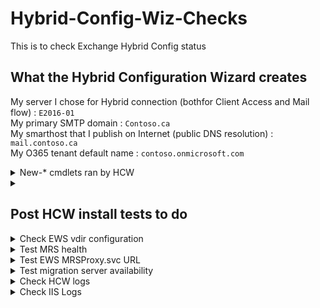 # Hybrid-Config-Wiz-Checks
This is to check Exchange Hybrid Config status

## What the Hybrid Configuration Wizard creates

My server I chose for Hybrid connection (bothfor Client Access and Mail flow) : ```E2016-01``` <br>
My primary SMTP domain : ```Contoso.ca``` <br>
My smarthost that I publish on Internet (public DNS resolution) : ```mail.contoso.ca``` <br>
My O365 tenant default name : ```contoso.onmicrosoft.com```

<Details>
<summary>New-* cmdlets ran by HCW </summary>

```powershell
New-HybridConfiguration
Set-HybridConfiguration -ClientAccessServers $null -ExternalIPAddresses $null -Domains 'Contoso.ca' -OnPremisesSmartHost 'mail.contoso.ca' -TLSCertificateName '<I>CN=GeoTrust TLS DV RSA Mixed SHA256 2020 CA-1, O=DigiCert Inc, C=US<S>CN=mail.contoso.ca' -SendingTransportServers 'E2016-01' -ReceivingTransportServers 'E2016-01' -EdgeTransportServers $null -Features FreeBusy,MoveMailbox,Mailtips,MessageTracking,OwaRedirection,OnlineArchive,SecureMail,Photos

# New-RemoteDomain
New-RemoteDomain -Name 'Hybrid Domain - contoso.mail.onmicrosoft.com' -DomainName 'contoso.mail.onmicrosoft.com'
New-RemoteDomain -Name 'Hybrid Domain - contoso.onmicrosoft.com' -DomainName 'contoso.onmicrosoft.com'

# New-AcceptedDomain
New-AcceptedDomain -DomainName 'contoso.mail.onmicrosoft.com' -Name 'contoso.mail.onmicrosoft.com'

# New-OrganizationRelationship
New-OrganizationRelationship -Name 'On-premises to O365 - 177cd94d-be11-44e9-b09f-db69389f3a35' -TargetApplicationUri $null -TargetAutodiscoverEpr $null -Enabled: $true -DomainNames 'contoso.mail.onmicrosoft.com'
New-OrganizationRelationship -Name 'O365 to On-premises - a3e87a2d-b84e-43cb-bf18-59aac4c4f1e5' -TargetApplicationUri $null -TargetAutodiscoverEpr $null -Enabled: $true -DomainNames 'Contoso.ca'

# New-SendConnector
New-SendConnector -Name 'Outbound to Office 365 - 177cd94d-be11-44e9-b09f-db69389f3a35' -AddressSpaces 'smtp:contoso.mail.onmicrosoft.com;1' -DNSRoutingEnabled: $true -ErrorPolicies Default -Fqdn 'mail.contoso.ca' -RequireTLS: $true -IgnoreSTARTTLS: $false -SourceTransportServers 'E2016-01' -SmartHosts $null -TLSAuthLevel DomainValidation -DomainSecureEnabled: $false -TLSDomain 'mail.protection.outlook.com' -CloudServicesMailEnabled: $true -TLSCertificateName '<I>CN=GeoTrust TLS DV RSA Mixed SHA256 2020 CA-1, O=DigiCert Inc, C=US<S>CN=mail.contoso.ca'

# New-InboundConnector
New-InboundConnector -Name 'Inbound from a3e87a2d-b84e-43cb-bf18-59aac4c4f1e5' -CloudServicesMailEnabled: $true -ConnectorSource HybridWizard -ConnectorType OnPremises -RequireTLS: $true -SenderDomains '*' -SenderIPAddresses $null -RestrictDomainsToIPAddresses: $false -TLSSenderCertificateName 'mail.contoso.ca' -AssociatedAcceptedDomains $null

# New-OutboundConnector
New-OutboundConnector -Name 'Outbound to a3e87a2d-b84e-43cb-bf18-59aac4c4f1e5' -RecipientDomains 'Contoso.ca' -SmartHosts 'mail.contoso.ca' -ConnectorSource HybridWizard -ConnectorType OnPremises -TLSSettings DomainValidation -TLSDomain 'mail.contoso.ca' -CloudServicesMailEnabled: $true -RouteAllMessagesViaOnPremises: $false -UseMxRecord: $false -IsTransportRuleScoped: $false

# New-OnPremisesOrganization
New-OnPremisesOrganization -HybridDomains 'Contoso.ca' -InboundConnector 'Inbound from a3e87a2d-b84e-43cb-bf18-59aac4c4f1e5' -OutboundConnector 'Outbound to a3e87a2d-b84e-43cb-bf18-59aac4c4f1e5' -OrganizationRelationship 'O365 to On-premises - a3e87a2d-b84e-43cb-bf18-59aac4c4f1e5' -OrganizationName CANADADREYMSG -Name 'a3e87a2d-b84e-43cb-bf18-59aac4c4f1e5' -OrganizationGuid 'a3e87a2d-b84e-43cb-bf18-59aac4c4f1e5'

# New-IntraOrganizationConnector
New-IntraOrganizationConnector -Name 'HybridIOC - 177cd94d-be11-44e9-b09f-db69389f3a35' -DiscoveryEndpoint 'https://autodiscover-s.outlook.com/autodiscover/autodiscover.svc' -TargetAddressDomains 'contoso.mail.onmicrosoft.com' -Enabled: $true

# New-IntraOrganizationConnector
New-IntraOrganizationConnector -Name 'HybridIOC - a3e87a2d-b84e-43cb-bf18-59aac4c4f1e5' -DiscoveryEndpoint 'https://mail.contoso.ca/autodiscover/autodiscover.svc' -TargetAddressDomains 'Contoso.ca' -Enabled: $true

# New-AuthServer
New-AuthServer -Name 'ACS - 177cd94d-be11-44e9-b09f-db69389f3a35' -AuthMetadataUrl 'https://accounts.accesscontrol.windows.net/e5923069-9fac-4809-b7c9-a0893265a0e0/metadata/json/1' -DomainName 'Contoso.ca','contoso.mail.onmicrosoft.com'

New-AuthServer -Name 'EvoSts - 177cd94d-be11-44e9-b09f-db69389f3a35' -AuthMetadataUrl 'https://login.windows.net/contoso.onmicrosoft.com/federationmetadata/2007-06/federationmetadata.xml' -Type AzureAD

# New-MigrationEndpoint
New-MigrationEndpoint -Name 'Hybrid Migration Endpoint - EWS (Default Web Site)' -ExchangeRemoteMove: $true -RemoteServer 'mail.Contoso.ca' -Credentials (Get-Credential -UserName CANADADREY\samdrey)
```
</details>

<details>
<summary></summary>

</details>

## Post HCW install tests to do

<details>
<summary>
Check EWS vdir configuration
</summary>

```powershell
Get-WebServicesVirtualDirectory -ADPropertiesOnly |ft ExternalAuthenticationMethods,InternalURL, Externalurl,MRSproxyEnabled,Server
```

> Expected: External URL matches published fqdn for migration endpoint, and potentially, ExternalURL should match InternalURL

</details>

<details>
  <summary>Test MRS health</summary>

```powershell
Test-MRSHealth | ft Identity, check, passed, IsValid, Message
```

> Expected: all pass. If Pass = False for an item, check Message to troubleshoot.

  </details>
  
  <details>
  <summary>Test EWS MRSProxy.svc URL</summary>

```html
https://mail.exampledomain/ews/mrsproxy.svc
```

> Expected: Authentication prompt pop-up. If not, EWS or MRSProxy is not configured.

  </details>
  
  <details>
  <summary>Test migration server availability</summary>

#### Test autodiscovery for migration endpoint

```powershell
$EmailAddress = "adminUser@contoso.ca"
$cred = Get-Credential

Test-MigrationServerAvailability -ExchangeRemoteMove -Autodiscover -EmailAddress $EmailAddress -Credentials $Cred
```

#### Test remote server FQDN

```powershell
$RemoteServerFQDN = "mail.contoso.ca"
Test-MigrationServerAvailability -ExchangeRemoteMove -RemoteServer $RemoteServerFQDN -Credentials(Get-Credential)
```

  </details>
  
  <details>
  <summary>Check HCW logs</summary>
    
#### HCW log location
  
By default, these logs are located here:
    
```
%UserProfile%\AppData\Roaming\Microsoft\Exchange Hybrid Configuration
```

> *What to check* : Check for errors, warnings, review PowerShell cmdlets ran buy the HCW (search for "Cmdlet=" string within the log)
  
#### What the HCW creates
  
HCW gathers many information from OnPrem and Online. Here's what it creates (sample from my Lab):
  
  ```powershell
New-MigrationEndpoint -Name 'Hybrid Migration Endpoint - EWS (Default Web Site)' -ExchangeRemoteMove: $true -RemoteServer 'mail.contoso.ca' -Credentials (Get-Credential -UserName CONTOSO\AdminUser01)
  ```
  
  > NOTE: For reference or "baseline", you'll find a log of a successful HCW deployment on this repository. The format is ```YYYYMMDD_HHMMSS.log``` under the above mentionned folder.
  
  </details>
  
  <details>
  <summary>Check IIS Logs</summary>

If you get something like this:

```output
WebExceptionStatus=ProtocolError;ResponseStatusCode=400;WebException=System.Net.WebException: The remote server returned an error: (400) Bad Request.    at System.Net.HttpWebRequest.EndGetResponse(IAsyncResult asyncResult)    at Microsoft.Exchange.HttpProxy.ProxyRequestHandler.<>c__DisplayClass2c.<OnResponseReady>b__2b()
```

Check that ExternalURL matches the published Remote Migration Endpoint FQDN and reachable from outside

  </details>
